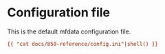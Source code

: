 # Configuration file

This is the default mfdata configuration file.


```ini
{{ "cat docs/850-reference/config.ini"|shell() }}
```
